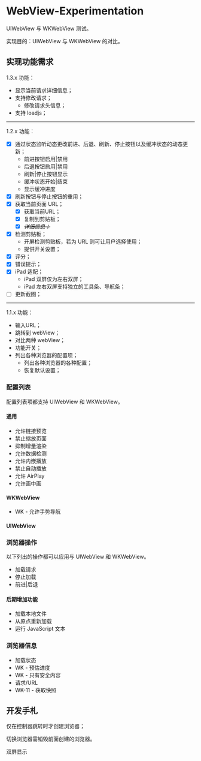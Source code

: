 # WebView-Experimentation

UIWebView 与 WKWebView 测试。

实现目的：UIWebView 与 WKWebView 的对比。

## 实现功能需求

1.3.x 功能：

- 显示当前请求详细信息；
- 支持修改请求；
  - 修改请求头信息；
- 支持 loadjs；

---

1.2.x 功能：

- [x] 通过状态监听动态更改前进、后退、刷新、停止按钮以及缓冲状态的动态更新；
  - 前进按钮启用|禁用
  - 后退按钮启用|禁用
  - 刷新|停止按钮显示
  - 缓冲状态开始|结束
  - 显示缓冲进度
- [x] 刷新按钮与停止按钮的重用；
- [x] 获取当前页面 URL；
  - [x] 获取当前URL；
  - [x] 复制到剪贴板；
  - [x] ~~*详细信息；*~~
- [x] 检测剪贴板；
  - 开屏检测剪贴板，若为 URL 则可让用户选择使用；
  - 提供开关设置；
- [x] 评分；
- [x] 错误提示；
- [x] iPad 适配；
  - iPad 双屏仅为左右双屏；
  - iPad 左右双屏支持独立的工具条、导航条；
- [ ] 更新截图；

---

1.1.x 功能：

- 输入URL；
- 跳转到 webView；
- 对比两种 webView；
- 功能开关；
- 列出各种浏览器的配置项；
	+ 列出各种浏览器的各种配置；
	+ 恢复默认设置；


### 配置列表

配置列表项都支持 UIWebView 和 WKWebView。

#### 通用

- 允许链接预览
- 禁止缩放页面
- 抑制增量渲染
- 允许数据检测
- 允许内嵌播放
- 禁止自动播放
- 允许 AirPlay
- 允许画中画

#### WKWebView

- WK - 允许手势导航

#### UIWebView

### 浏览器操作

以下列出的操作都可以应用与 UIWebView 和 WKWebView。

- 加载请求
- 停止加载
- 前进|后退

#### 后期增加功能

- 加载本地文件
- 从原点重新加载
- 运行 JavaScript 文本

### 浏览器信息

- 加载状态
- WK - 预估进度
- WK - 只有安全内容
- 请求/URL
- WK-11 - 获取快照

## 开发手札

仅在控制器跳转时才创建浏览器；

切换浏览器需销毁前面创建的浏览器。

双屏显示